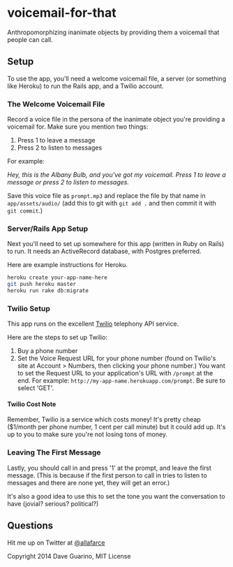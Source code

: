 # voicemail-for-that

Anthropomorphizing inanimate objects by providing them a voicemail that people can call.

## Setup

To use the app, you'll need a welcome voicemail file, a server (or something like Heroku) to run the Rails app, and a Twilio account.

### The Welcome Voicemail File

Record a voice file in the persona of the inanimate object you're providing a voicemail for. Make sure you mention two things:

1. Press 1 to leave a message
2. Press 2 to listen to messages

For example:

_Hey, this is the Albany Bulb, and you've got my voicemail. Press 1 to leave a message or press 2 to listen to messages._

Save this voice file as `prompt.mp3` and replace the file by that name in `app/assets/audio/` (add this to git with `git add .` and then commit it with `git commit`.)

### Server/Rails App Setup

Next you'll need to set up somewhere for this app (written in Ruby on Rails) to run. It needs an ActiveRecord database, with Postgres preferred.

Here are example instructions for Heroku.

```bash
heroku create your-app-name-here
git push heroku master
heroku run rake db:migrate
```

### Twilio Setup

This app runs on the excellent [Twilio](https://www.twilio.com/) telephony API service.

Here are the steps to set up Twilio:

1. Buy a phone number
2. Set the Voice Request URL for your phone number (found on Twilio's site at Account > Numbers, then clicking your phone number.) You want to set the Request URL to your application's URL with `/prompt` at the end. For example: `http://my-app-name.herokuapp.com/prompt`. Be sure to select 'GET'.

#### Twilio Cost Note

Remember, Twilio is a service which costs money! It's pretty cheap ($1/month per phone number, 1 cent per call minute) but it could add up. It's up to you to make sure you're not losing tons of money.

### Leaving The First Message

Lastly, you should call in and press '1' at the prompt, and leave the first message. (This is because if the first person to call in tries to listen to messages and there are none yet, they will get an error.)

It's also a good idea to use this to set the tone you want the conversation to have (jovial? serious? political?)

## Questions

Hit me up on Twitter at [@allafarce](https://twitter.com/allafarce)

Copyright 2014 Dave Guarino, MIT License
